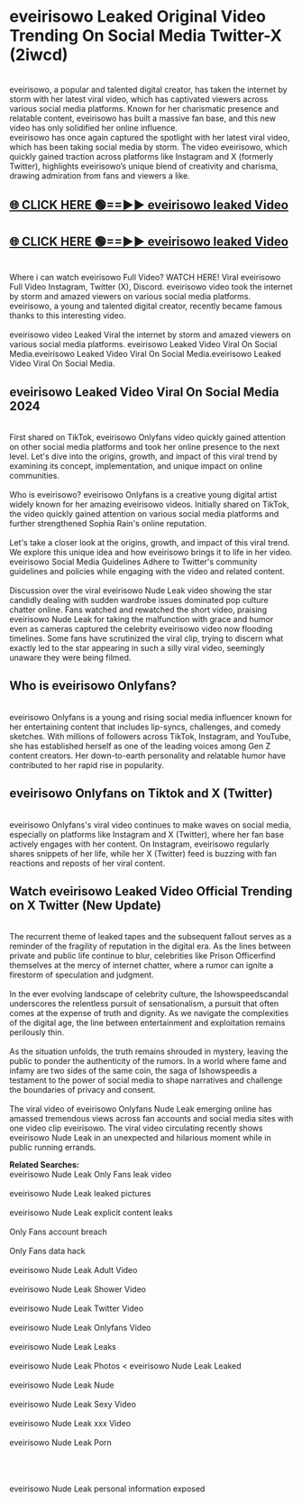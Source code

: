 # eveirisowo Leaked Original Video Trending On Social Media Twitter-X (2iwcd)

<br>
eveirisowo, a popular and talented digital creator, has taken the internet by storm with her latest viral video, which has captivated viewers across various social media platforms. Known for her charismatic presence and relatable content, eveirisowo has built a massive fan base, and this new video has only solidified her online influence.
<br>
eveirisowo has once again captured the spotlight with her latest viral video, which has been taking social media by storm. The video eveirisowo, which quickly gained traction across platforms like Instagram and X (formerly Twitter), highlights eveirisowo’s unique blend of creativity and charisma, drawing admiration from fans and viewers a like.
<br>

## [🌐 CLICK HERE 🟢==►►  eveirisowo leaked Video ](https://onlyclips.site?title=eveirisowo&ref=git)

## [🌐 CLICK HERE 🟢==►►  eveirisowo leaked Video ](https://onlyclips.site?title=eveirisowo&ref=git)



<br>
Where i can watch eveirisowo Full Video? WATCH HERE! Viral eveirisowo Full Video Instagram, Twitter (X), Discord. eveirisowo video took the internet by storm and amazed viewers on various social media platforms. eveirisowo, a young and talented digital creator, recently became famous thanks to this interesting video.
<br><br>
eveirisowo video Leaked Viral the internet by storm and amazed viewers on various social media platforms. eveirisowo Leaked Video Viral On Social Media.eveirisowo Leaked Video Viral On Social Media.eveirisowo Leaked Video Viral On Social Media.
<br>

<h2>eveirisowo Leaked Video Viral On Social Media 2024</h2>
<br>
First shared on TikTok, eveirisowo Onlyfans video quickly gained attention on other social media platforms and took her online presence to the next level. Let's dive into the origins, growth, and impact of this viral trend by examining its concept, implementation, and unique impact on online communities.
<br><br>
Who is eveirisowo? eveirisowo Onlyfans is a creative young digital artist widely known for her amazing eveirisowo videos. Initially shared on TikTok, the video quickly gained attention on various social media platforms and further strengthened Sophia Rain's online reputation.
<br><br>
Let's take a closer look at the origins, growth, and impact of this viral trend. We explore this unique idea and how eveirisowo brings it to life in her video. eveirisowo Social Media Guidelines Adhere to Twitter's community guidelines and policies while engaging with the video and related content.
<br><br>
Discussion over the viral eveirisowo Nude Leak video showing the star candidly dealing with sudden wardrobe issues dominated pop culture chatter online. Fans watched and rewatched the short video, praising eveirisowo Nude Leak for taking the malfunction with grace and humor even as cameras captured the celebrity eveirisowo video now flooding timelines. Some fans have scrutinized the viral clip, trying to discern what exactly led to the star appearing in such a silly viral video, seemingly unaware they were being filmed.
<br>

<h2>Who is eveirisowo Onlyfans?</h2>
<br>
eveirisowo Onlyfans is a young and rising social media influencer known for her entertaining content that includes lip-syncs, challenges, and comedy sketches. With millions of followers across TikTok, Instagram, and YouTube, she has established herself as one of the leading voices among Gen Z content creators. Her down-to-earth personality and relatable humor have contributed to her rapid rise in popularity.
<br>
<h2>eveirisowo Onlyfans on Tiktok and X (Twitter)</h2>
<br>
eveirisowo Onlyfans's viral video continues to make waves on social media, especially on platforms like Instagram and X (Twitter), where her fan base actively engages with her content. On Instagram, eveirisowo regularly shares snippets of her life, while her X (Twitter) feed is buzzing with fan reactions and reposts of her viral content.
<br>
<h2>Watch eveirisowo Leaked Video Official Trending on X Twitter (New Update)</h2>
<br>
The recurrent theme of leaked tapes and the subsequent fallout serves as a reminder of the fragility of reputation in the digital era. As the lines between private and public life continue to blur, celebrities like Prison Officerfind themselves at the mercy of internet chatter, where a rumor can ignite a firestorm of speculation and judgment.
<br><br>
In the ever evolving landscape of celebrity culture, the Ishowspeedscandal underscores the relentless pursuit of sensationalism, a pursuit that often comes at the expense of truth and dignity. As we navigate the complexities of the digital age, the line between entertainment and exploitation remains perilously thin.
<br><br>
As the situation unfolds, the truth remains shrouded in mystery, leaving the public to ponder the authenticity of the rumors. In a world where fame and infamy are two sides of the same coin, the saga of Ishowspeedis a testament to the power of social media to shape narratives and challenge the boundaries of privacy and consent.
<br><br>
The viral video of eveirisowo Onlyfans Nude Leak emerging online has amassed tremendous views across fan accounts and social media sites with one video clip eveirisowo. The viral video circulating recently shows eveirisowo Nude Leak in an unexpected and hilarious moment while in public running errands.
<br>

<strong>Related Searches:</strong>
<br>
eveirisowo Nude Leak Only Fans leak video
<br><br>
eveirisowo Nude Leak leaked pictures
<br><br>
eveirisowo Nude Leak explicit content leaks
<br><br>
Only Fans account breach
<br><br>
Only Fans data hack
<br><br>
eveirisowo Nude Leak Adult Video
<br><br>
eveirisowo Nude Leak Shower Video
<br><br>
eveirisowo Nude Leak Twitter Video
<br><br>
eveirisowo Nude Leak Onlyfans Video
<br><br>
eveirisowo Nude Leak Leaks
<br><br>
eveirisowo Nude Leak Photos
<
eveirisowo Nude Leak Leaked
<br><br>
eveirisowo Nude Leak Nude
<br><br>
eveirisowo Nude Leak Sexy Video
<br><br>
eveirisowo Nude Leak xxx Video
<br><br>
eveirisowo Nude Leak Porn
<br><br>

<br><br>
eveirisowo Nude Leak personal information exposed
